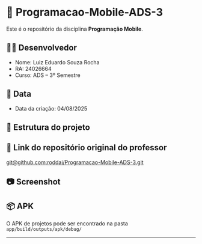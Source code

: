 # 📱 Programacao-Mobile-ADS-3

Este é o repositório da disciplina **Programação Mobile**.

## 👨‍💻 Desenvolvedor
- Nome: Luiz Eduardo Souza Rocha   
- RA: 24026664
- Curso: ADS – 3º Semestre

## 📅 Data
- Data da criação: 04/08/2025

## 📂 Estrutura do projeto

## 🔗 Link do repositório original do professor
[git@github.com:roddai/Programacao-Mobile-ADS-3.git](git@github.com:roddai/Programacao-Mobile-ADS-3.git)

## 📷 Screenshot

## 📦 APK
O APK de projetos pode ser encontrado na pasta `app/build/outputs/apk/debug/`

---
